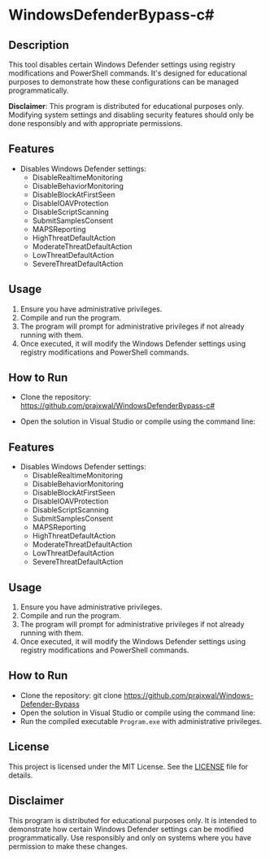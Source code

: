 # WindowsDefenderBypass-c#

## Description
This tool disables certain Windows Defender settings using registry modifications and PowerShell commands. It's designed for educational purposes to demonstrate how these configurations can be managed programmatically.

**Disclaimer**: This program is distributed for educational purposes only. Modifying system settings and disabling security features should only be done responsibly and with appropriate permissions.

## Features
- Disables Windows Defender settings:
  - DisableRealtimeMonitoring
  - DisableBehaviorMonitoring
  - DisableBlockAtFirstSeen
  - DisableIOAVProtection
  - DisableScriptScanning
  - SubmitSamplesConsent
  - MAPSReporting
  - HighThreatDefaultAction
  - ModerateThreatDefaultAction
  - LowThreatDefaultAction
  - SevereThreatDefaultAction

## Usage
1. Ensure you have administrative privileges.
2. Compile and run the program.
3. The program will prompt for administrative privileges if not already running with them.
4. Once executed, it will modify the Windows Defender settings using registry modifications and PowerShell commands.

## How to Run
- Clone the repository: https://github.com/prajxwal/WindowsDefenderBypass-c#

- Open the solution in Visual Studio or compile using the command line:


## Features
- Disables Windows Defender settings:
  - DisableRealtimeMonitoring
  - DisableBehaviorMonitoring
  - DisableBlockAtFirstSeen
  - DisableIOAVProtection
  - DisableScriptScanning
  - SubmitSamplesConsent
  - MAPSReporting
  - HighThreatDefaultAction
  - ModerateThreatDefaultAction
  - LowThreatDefaultAction
  - SevereThreatDefaultAction

## Usage
1. Ensure you have administrative privileges.
2. Compile and run the program.
3. The program will prompt for administrative privileges if not already running with them.
4. Once executed, it will modify the Windows Defender settings using registry modifications and PowerShell commands.

## How to Run
- Clone the repository: git clone https://github.com/prajxwal/Windows-Defender-Bypass
- Open the solution in Visual Studio or compile using the command line:
- Run the compiled executable `Program.exe` with administrative privileges.

## License
This project is licensed under the MIT License. See the [LICENSE](LICENSE) file for details.

## Disclaimer
This program is distributed for educational purposes only. It is intended to demonstrate how certain Windows Defender settings can be modified programmatically. Use responsibly and only on systems where you have permission to make these changes.


